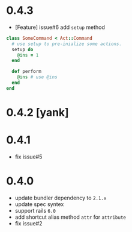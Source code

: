 # 0.4.3
* [Feature] issue#6 add `setup` method
```ruby
class SomeCommand < Act::Command
  # use setup to pre-inialize some actions.
  setup do
    @ins = 1
  end

  def perform
    @ins # use @ins
  end
end
```

# 0.4.2 [yank]

# 0.4.1
* fix issue#5

# 0.4.0
* update bundler dependency to `2.1.x`
* update spec syntex
* support rails `6.0`
* add shortcut alias method `attr` for `attribute`
* fix issue#2 
